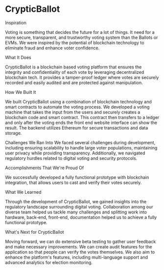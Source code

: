 # CrypticBallot

Inspiration

Voting is something that decides the future for a lot of things. It need for a more secure, transparent, and trustworthy voting system than the Ballots or EVMs. We were inspired by the potential of blockchain technology to eliminate fraud and enhance voter confidence.

What It Does

CrypticBallot is a blockchain based voting platform that ensures the integrity and confidentiality of each vote by leveraging decentralized blockchain tech. It provides a tamper-proof ledger where votes are securely recorded and easily audited and are protected against manipulation.

How We Built It

We built CrypticBallot using a combination of blockchain technology and smart contracts to automate the voting process. We developed a voting machine that takes the input from the users and securely creates a blockchain code and smart contract. This contract then transfers to a ledger and only after the voting ends the front end website interface can show the result. The backend utilizes Ethereum for secure transactions and data storage.

Challenges We Ran Into
We faced several challenges during development, including ensuring scalability to handle large voter populations, maintaining user privacy while providing transparency. Additionally, we navigated regulatory hurdles related to digital voting and security protocols.

Accomplishments That We're Proud Of

We successfully developed a fully functional prototype with blockchain integration, that allows users to cast and verify their votes securely. 

What We Learned

Through the development of CrypticBallot, we gained insights into the regulatory landscape surrounding digital voting. Collaboration among our diverse team helped us tackle many challenges and splitting work into hardware, back-end, front-end, documentation helped us to achieve a fully functional prototype.

What's Next for CrypticBallot

Moving forward, we can do extensive beta testing to gather user feedback and make necessary improvements. We can create audit features for the application so that people can verify the votes themselves. We also aim to enhance the platform's features, including multi-language support and advanced analytics for election monitoring. 

